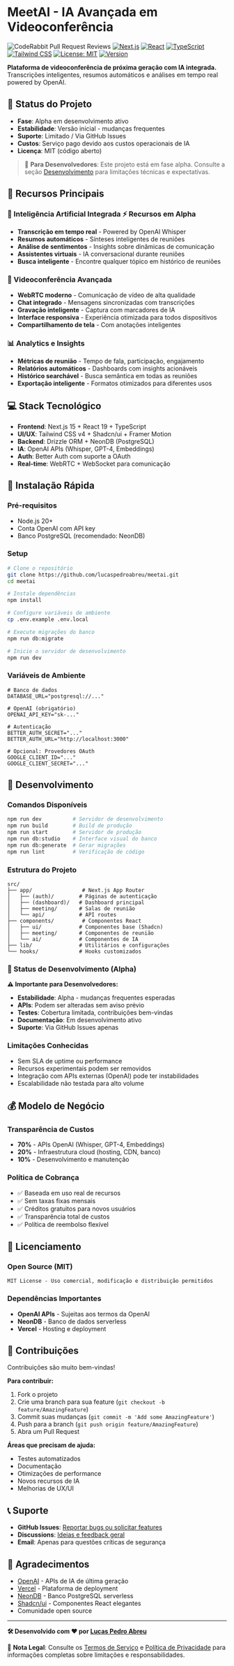 # MeetAI - IA Avançada em Videoconferência

![CodeRabbit Pull Request Reviews](https://img.shields.io/coderabbit/prs/github/lucaspedroabreu/meetai?utm_source=oss&utm_medium=github&utm_campaign=lucaspedroabreu%2Fmeetai&labelColor=171717&color=FF570A&link=https%3A%2F%2Fcoderabbit.ai&label=CodeRabbit+Reviews)
[![Next.js](https://img.shields.io/badge/Next.js-15-black?logo=next.js)](https://nextjs.org)
[![React](https://img.shields.io/badge/React-19-61DAFB?logo=react)](https://react.dev)
[![TypeScript](https://img.shields.io/badge/TypeScript-5.0-3178C6?logo=typescript)](https://www.typescriptlang.org)
[![Tailwind CSS](https://img.shields.io/badge/Tailwind-v4-38B2AC?logo=tailwind-css)](https://tailwindcss.com)
[![License: MIT](https://img.shields.io/badge/License-MIT-yellow.svg)](https://opensource.org/licenses/MIT)
[![Version](https://img.shields.io/badge/Version-1.0.0--alpha-blue.svg)](https://github.com/lucaspedroabreu/meetai)

**Plataforma de videoconferência de próxima geração com IA integrada.** Transcrições inteligentes, resumos automáticos e análises em tempo real powered by OpenAI.

## 🧪 Status do Projeto

- **Fase**: Alpha em desenvolvimento ativo
- **Estabilidade**: Versão inicial - mudanças frequentes
- **Suporte**: Limitado / Via GitHub Issues
- **Custos**: Serviço pago devido aos custos operacionais de IA
- **Licença**: MIT (código aberto)

> 🎯 **Para Desenvolvedores**: Este projeto está em fase alpha. Consulte a seção [Desenvolvimento](#-desenvolvimento) para limitações técnicas e expectativas.

## 🚀 Recursos Principais

### 🤖 Inteligência Artificial Integrada ⚡ Recursos em Alpha

- **Transcrição em tempo real** - Powered by OpenAI Whisper
- **Resumos automáticos** - Sínteses inteligentes de reuniões
- **Análise de sentimentos** - Insights sobre dinâmicas de comunicação
- **Assistentes virtuais** - IA conversacional durante reuniões
- **Busca inteligente** - Encontre qualquer tópico em histórico de reuniões

### 🎥 Videoconferência Avançada

- **WebRTC moderno** - Comunicação de vídeo de alta qualidade
- **Chat integrado** - Mensagens sincronizadas com transcrições
- **Gravação inteligente** - Captura com marcadores de IA
- **Interface responsiva** - Experiência otimizada para todos dispositivos
- **Compartilhamento de tela** - Com anotações inteligentes

### 📊 Analytics e Insights

- **Métricas de reunião** - Tempo de fala, participação, engajamento
- **Relatórios automáticos** - Dashboards com insights acionáveis
- **Histórico searchável** - Busca semântica em todas as reuniões
- **Exportação inteligente** - Formatos otimizados para diferentes usos

## 💻 Stack Tecnológico

- **Frontend**: Next.js 15 + React 19 + TypeScript
- **UI/UX**: Tailwind CSS v4 + Shadcn/ui + Framer Motion
- **Backend**: Drizzle ORM + NeonDB (PostgreSQL)
- **IA**: OpenAI APIs (Whisper, GPT-4, Embeddings)
- **Auth**: Better Auth com suporte a OAuth
- **Real-time**: WebRTC + WebSocket para comunicação

## 🚀 Instalação Rápida

### Pré-requisitos

- Node.js 20+
- Conta OpenAI com API key
- Banco PostgreSQL (recomendado: NeonDB)

### Setup

```bash
# Clone o repositório
git clone https://github.com/lucaspedroabreu/meetai.git
cd meetai

# Instale dependências
npm install

# Configure variáveis de ambiente
cp .env.example .env.local

# Execute migrações do banco
npm run db:migrate

# Inicie o servidor de desenvolvimento
npm run dev
```

### Variáveis de Ambiente

```env
# Banco de dados
DATABASE_URL="postgresql://..."

# OpenAI (obrigatório)
OPENAI_API_KEY="sk-..."

# Autenticação
BETTER_AUTH_SECRET="..."
BETTER_AUTH_URL="http://localhost:3000"

# Opcional: Provedores OAuth
GOOGLE_CLIENT_ID="..."
GOOGLE_CLIENT_SECRET="..."
```

## 🔧 Desenvolvimento

### Comandos Disponíveis

```bash
npm run dev          # Servidor de desenvolvimento
npm run build        # Build de produção
npm run start        # Servidor de produção
npm run db:studio    # Interface visual do banco
npm run db:generate  # Gerar migrações
npm run lint         # Verificação de código
```

### Estrutura do Projeto

```
src/
├── app/                # Next.js App Router
│   ├── (auth)/        # Páginas de autenticação
│   ├── (dashboard)/   # Dashboard principal
│   ├── meeting/       # Salas de reunião
│   └── api/           # API routes
├── components/         # Componentes React
│   ├── ui/            # Componentes base (Shadcn)
│   ├── meeting/       # Componentes de reunião
│   └── ai/            # Componentes de IA
├── lib/               # Utilitários e configurações
└── hooks/             # Hooks customizados
```

### 🧪 Status de Desenvolvimento (Alpha)

**⚠️ Importante para Desenvolvedores:**

- **Estabilidade**: Alpha - mudanças frequentes esperadas
- **APIs**: Podem ser alteradas sem aviso prévio
- **Testes**: Cobertura limitada, contribuições bem-vindas
- **Documentação**: Em desenvolvimento ativo
- **Suporte**: Via GitHub Issues apenas

### Limitações Conhecidas

- Sem SLA de uptime ou performance
- Recursos experimentais podem ser removidos
- Integração com APIs externas (OpenAI) pode ter instabilidades
- Escalabilidade não testada para alto volume

## 💰 Modelo de Negócio

### Transparência de Custos

- **70%** - APIs OpenAI (Whisper, GPT-4, Embeddings)
- **20%** - Infraestrutura cloud (hosting, CDN, banco)
- **10%** - Desenvolvimento e manutenção

### Política de Cobrança

- ✅ Baseada em uso real de recursos
- ✅ Sem taxas fixas mensais
- ✅ Créditos gratuitos para novos usuários
- ✅ Transparência total de custos
- ✅ Política de reembolso flexível

## 📄 Licenciamento

### Open Source (MIT)

```
MIT License - Uso comercial, modificação e distribuição permitidos
```

### Dependências Importantes

- **OpenAI APIs** - Sujeitas aos termos da OpenAI
- **NeonDB** - Banco de dados serverless
- **Vercel** - Hosting e deployment

## 🤝 Contribuições

Contribuições são muito bem-vindas!

**Para contribuir:**

1. Fork o projeto
2. Crie uma branch para sua feature (`git checkout -b feature/AmazingFeature`)
3. Commit suas mudanças (`git commit -m 'Add some AmazingFeature'`)
4. Push para a branch (`git push origin feature/AmazingFeature`)
5. Abra um Pull Request

**Áreas que precisam de ajuda:**

- Testes automatizados
- Documentação
- Otimizações de performance
- Novos recursos de IA
- Melhorias de UX/UI

## 📞 Suporte

- **GitHub Issues**: [Reportar bugs ou solicitar features](https://github.com/lucaspedroabreu/meetai/issues)
- **Discussions**: [Ideias e feedback geral](https://github.com/lucaspedroabreu/meetai/discussions)
- **Email**: Apenas para questões críticas de segurança

## 🙏 Agradecimentos

- [OpenAI](https://openai.com) - APIs de IA de última geração
- [Vercel](https://vercel.com) - Plataforma de deployment
- [NeonDB](https://neon.tech) - Banco PostgreSQL serverless
- [Shadcn/ui](https://ui.shadcn.com) - Componentes React elegantes
- Comunidade open source

---

**🛠️ Desenvolvido com ❤️ por [Lucas Pedro Abreu](https://github.com/lucaspedroabreu)**

📄 **Nota Legal**: Consulte os [Termos de Serviço](./src/app/terms/page.tsx) e [Política de Privacidade](./src/app/privacy/page.tsx) para informações completas sobre limitações e responsabilidades.
